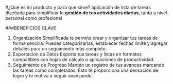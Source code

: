 #¿Qué es mi producto y para que sirve?
    aplicación de lista de tareas diseñada para simplificar la **gestión de tus actividades diarias**, tanto a nivel personal como profesional

###BENEFICIOS CLAVE 
1. Organización Simplificada
    te permite crear y organizar tus tareas de forma sencilla. Puedes categorizarlas, establecer fechas límite y agregar detalles para un seguimiento más completo.
2. Exportacion de Datos
    Exporta tus tareas y listas en formatos compatibles con hojas de cálculo o aplicaciones de productividad.
3. Seguimiento de Progreso 
    Mantén un registro de tus avances marcando las tareas como completadas. Esto te proporciona una sensación de logro y te motiva a seguir avanzando.